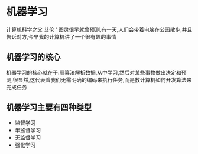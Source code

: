 # 机器学习
计算机科学之父 艾伦 ’ 图灵很早就曾预测,有一天,人们会带着电脑在公园散步,并且告诉对方,今早我的计算机讲了一个很有趣的事情
## 机器学习的核心
机器学习的核心就在于:用算法解析数据,从中学习,然后对某些事物做出决定和预测,很显然,这代表着我们无需明确的编码来执行任务,而是教计算机如何开发算法来完成任务
## 机器学习主要有四种类型
- 监督学习
- 半监督学习
- 无监督学习
- 强化学习
